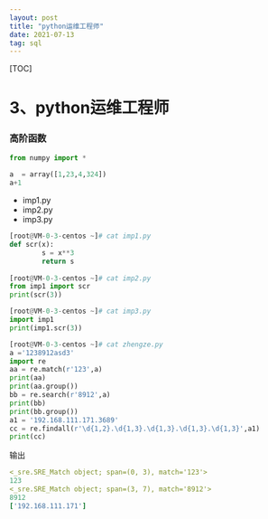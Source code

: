 ```yaml
---
layout: post
title: "python运维工程师"
date: 2021-07-13
tag: sql
---
```


[TOC]


# 3、python运维工程师

### 高阶函数
```python
from numpy import * 
 
a  = array([1,23,4,324])
a+1

```

- imp1.py
- imp2.py
- imp3.py

```python
[root@VM-0-3-centos ~]# cat imp1.py 
def scr(x):
        s = x**3
        return s
    
[root@VM-0-3-centos ~]# cat imp2.py 
from imp1 import scr
print(scr(3))

[root@VM-0-3-centos ~]# cat imp3.py 
import imp1
print(imp1.scr(3))

```



```python
[root@VM-0-3-centos ~]# cat zhengze.py 
a ='1238912asd3'
import re
aa = re.match(r'123',a)
print(aa)
print(aa.group())
bb = re.search(r'8912',a)
print(bb)
print(bb.group())
a1 = '192.168.111.171.3689'
cc = re.findall(r'\d{1,2}.\d{1,3}.\d{1,3}.\d{1,3}.\d{1,3}',a1)
print(cc)


```

输出

```yaml
<_sre.SRE_Match object; span=(0, 3), match='123'>
123
<_sre.SRE_Match object; span=(3, 7), match='8912'>
8912
['192.168.111.171']

```



